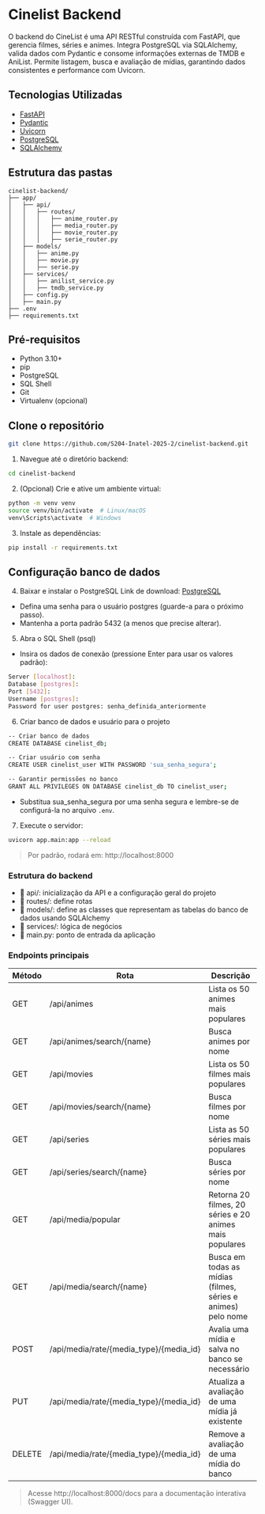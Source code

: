 # Cinelist Backend

O backend do CineList é uma API RESTful construída com FastAPI, que gerencia filmes, séries e animes. Integra PostgreSQL via SQLAlchemy, valida dados com Pydantic e consome informações externas de TMDB e AniList. Permite listagem, busca e avaliação de mídias, garantindo dados consistentes e performance com Uvicorn.

## Tecnologias Utilizadas

- [FastAPI](https://fastapi.tiangolo.com)
- [Pydantic](https://docs.pydantic.dev/latest)
- [Uvicorn](https://www.uvicorn.org)
- [PostgreSQL](https://www.postgresql.org)
- [SQLAlchemy](https://www.sqlalchemy.org)

## Estrutura das pastas
```
cinelist-backend/
├── app/
│   ├── api/
│   │   ├── routes/
│   │   │   ├── anime_router.py
│   │   │   ├── media_router.py
│   │   │   ├── movie_router.py
│   │   │   ├── serie_router.py
│   ├── models/
│   │   ├── anime.py
│   │   ├── movie.py
│   │   ├── serie.py
│   ├── services/
│   │   ├── anilist_service.py
│   │   ├── tmdb_service.py
│   ├── config.py
│   ├── main.py
├── .env
├── requirements.txt

```

## Pré-requisitos

- Python 3.10+
- pip
- PostgreSQL
- SQL Shell
- Git
- Virtualenv (opcional)

## Clone o repositório
```bash
git clone https://github.com/S204-Inatel-2025-2/cinelist-backend.git
```

1. Navegue até o diretório backend:
```bash
cd cinelist-backend
```

2. (Opcional) Crie e ative um ambiente virtual:
```bash
python -m venv venv
source venv/bin/activate  # Linux/macOS
venv\Scripts\activate  # Windows
```

3. Instale as dependências:
```bash
pip install -r requirements.txt
```

## Configuração banco de dados

4. Baixar e instalar o PostgreSQL
Link de download:
[PostgreSQL](https://www.postgresql.org/download/)
- Defina uma senha para o usuário postgres (guarde-a para o próximo passo).
- Mantenha a porta padrão 5432 (a menos que precise alterar).

5. Abra o SQL Shell (psql)
- Insira os dados de conexão (pressione Enter para usar os valores padrão):
```bash
Server [localhost]:
Database [postgres]:
Port [5432]:
Username [postgres]:
Password for user postgres: senha_definida_anteriormente
```

6. Criar banco de dados e usuário para o projeto
```bash
-- Criar banco de dados
CREATE DATABASE cinelist_db;

-- Criar usuário com senha
CREATE USER cinelist_user WITH PASSWORD 'sua_senha_segura';

-- Garantir permissões no banco
GRANT ALL PRIVILEGES ON DATABASE cinelist_db TO cinelist_user;
```
- Substitua sua_senha_segura por uma senha segura e lembre-se de configurá-la no arquivo `.env`.

7. Execute o servidor:
```bash
uvicorn app.main:app --reload
```
> Por padrão, rodará em: http://localhost:8000

### Estrutura do backend

- 📁 api/: inicialização da API e a configuração geral do projeto
- 📁 routes/: define rotas
- 📁 models/: define as classes que representam as tabelas do banco de dados usando SQLAlchemy
- 📁 services/: lógica de negócios
- 📄 main.py: ponto de entrada da aplicação


### Endpoints principais

| Método | Rota                                      | Descrição                                                    |
| ------ | ----------------------------------------- | ------------------------------------------------------------ |
| GET    | /api/animes                               | Lista os 50 animes mais populares                            |
| GET    | /api/animes/search/{name}                 | Busca animes por nome                                        |
| GET    | /api/movies                               | Lista os 50 filmes mais populares                            |
| GET    | /api/movies/search/{name}                 | Busca filmes por nome                                        |
| GET    | /api/series                               | Lista as 50 séries mais populares                            |
| GET    | /api/series/search/{name}                 | Busca séries por nome                                        |
| GET    | /api/media/popular                        | Retorna 20 filmes, 20 séries e 20 animes mais populares      |
| GET    | /api/media/search/{name}                  | Busca em todas as mídias (filmes, séries e animes) pelo nome |
| POST   | /api/media/rate/{media\_type}/{media\_id} | Avalia uma mídia e salva no banco se necessário              |
| PUT    | /api/media/rate/{media\_type}/{media\_id} | Atualiza a avaliação de uma mídia já existente               |
| DELETE | /api/media/rate/{media\_type}/{media\_id} | Remove a avaliação de uma mídia do banco                     |
> Acesse http://localhost:8000/docs para a documentação interativa (Swagger UI).
